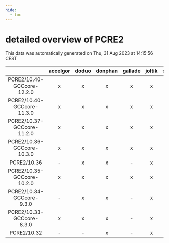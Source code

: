 ```yaml
---
hide:
  - toc
---
```


detailed overview of PCRE2
==========================


This data was automatically generated on Thu, 31 Aug 2023 at 14:15:56 CEST  

| |accelgor|doduo|donphan|gallade|joltik|skitty|swalot|victini|
| :---: | :---: | :---: | :---: | :---: | :---: | :---: | :---: | :---: |
|PCRE2/10.40-GCCcore-12.2.0|x|x|x|x|x|x|x|x|
|PCRE2/10.40-GCCcore-11.3.0|x|x|x|x|x|x|x|x|
|PCRE2/10.37-GCCcore-11.2.0|x|x|x|x|x|x|x|x|
|PCRE2/10.36-GCCcore-10.3.0|x|x|x|x|x|x|x|x|
|PCRE2/10.36|-|x|x|-|x|-|x|-|
|PCRE2/10.35-GCCcore-10.2.0|x|x|x|x|x|x|x|x|
|PCRE2/10.34-GCCcore-9.3.0|-|x|x|-|x|x|x|x|
|PCRE2/10.33-GCCcore-8.3.0|x|x|x|-|x|x|x|x|
|PCRE2/10.32|-|-|x|-|x|-|-|-|

